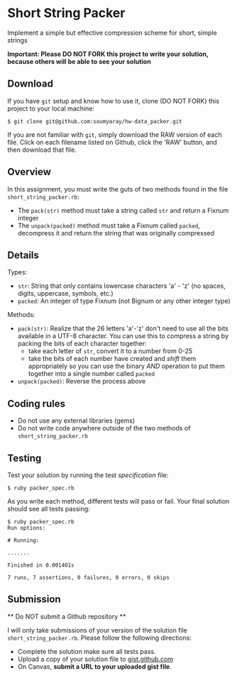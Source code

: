 # Short String Packer

Implement a simple but effective compression scheme for short, simple strings

**Important: Please DO NOT FORK this project to write your solution, because others will be able to see your solution**

## Download
If you have `git` setup and know how to use it, clone (DO NOT FORK) this project to your local machine:
```
$ git clone git@github.com:soumyaray/hw-data_packer.git
```

If you are not familiar with `git`, simply download the RAW version of each file. Click on each filename listed on Github, click the 'RAW' button, and then download that file.

## Overview

In this assignment, you must write the guts of two methods found in the file `short_string_packer.rb`:
- The `pack(str)` method must take a string called `str` and return a Fixnum integer
- The `unpack(packed)` method must take a Fixnum called `packed`, decompress it and return the string that was originally compressed

## Details
Types:
- `str`: String that only contains lowercase characters 'a' - 'z' (no spaces, digits, uppercase, symbols, etc.)
- `packed`: An integer of type Fixnum (not Bignum or any other integer type)

Methods:
- `pack(str)`: Realize that the 26 letters 'a'-'z' don't need to use all the bits available in a UTF-8 character. You can use this to compress a string by packing the bits of each character together:
  - take each letter of `str`, convert it to a number from 0-25
  - take the bits of each number have created and *shift* them appropriately so you can use the binary *AND* operation to put them together into a single number called `packed`
- `unpack(packed)`: Reverse the process above

## Coding rules
- Do not use any external libraries (gems)
- Do not write code anywhere outside of the two methods of `short_string_packer.rb`

## Testing
Test your solution by running the test *specification* file:
```
$ ruby packer_spec.rb
```
As you write each method, different tests will pass or fail. Your final solution should see all tests passing:
```
$ ruby packer_spec.rb
Run options:

# Running:

.......

Finished in 0.001401s

7 runs, 7 assertions, 0 failures, 0 errors, 0 skips
```

## Submission
** Do NOT submit a Github repository **

I will only take submissions of your version of the solution file `short_string_packer.rb`. Please follow the following directions:

- Complete the solution make sure all tests pass.
- Upload a copy of your solution file to [gist.github.com](https://gist.github.com)
- On Canvas, **submit a URL to your uploaded gist file**.
